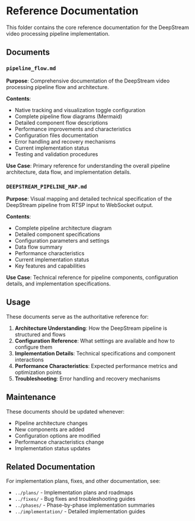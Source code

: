 # Reference Documentation

This folder contains the core reference documentation for the DeepStream video processing pipeline implementation.

## Documents

### `pipeline_flow.md`
**Purpose**: Comprehensive documentation of the DeepStream video processing pipeline flow and architecture.

**Contents**:
- Native tracking and visualization toggle configuration
- Complete pipeline flow diagrams (Mermaid)
- Detailed component flow descriptions
- Performance improvements and characteristics
- Configuration files documentation
- Error handling and recovery mechanisms
- Current implementation status
- Testing and validation procedures

**Use Case**: Primary reference for understanding the overall pipeline architecture, data flow, and implementation details.

### `DEEPSTREAM_PIPELINE_MAP.md`
**Purpose**: Visual mapping and detailed technical specification of the DeepStream pipeline from RTSP input to WebSocket output.

**Contents**:
- Complete pipeline architecture diagram
- Detailed component specifications
- Configuration parameters and settings
- Data flow summary
- Performance characteristics
- Current implementation status
- Key features and capabilities

**Use Case**: Technical reference for pipeline components, configuration details, and implementation specifications.

## Usage

These documents serve as the authoritative reference for:

1. **Architecture Understanding**: How the DeepStream pipeline is structured and flows
2. **Configuration Reference**: What settings are available and how to configure them
3. **Implementation Details**: Technical specifications and component interactions
4. **Performance Characteristics**: Expected performance metrics and optimization points
5. **Troubleshooting**: Error handling and recovery mechanisms

## Maintenance

These documents should be updated whenever:
- Pipeline architecture changes
- New components are added
- Configuration options are modified
- Performance characteristics change
- Implementation status updates

## Related Documentation

For implementation plans, fixes, and other documentation, see:
- `../plans/` - Implementation plans and roadmaps
- `../fixes/` - Bug fixes and troubleshooting guides
- `../phases/` - Phase-by-phase implementation summaries
- `../implementation/` - Detailed implementation guides 